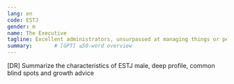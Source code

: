```yaml
---
lang: en
code: ESTJ
gender: m
name: The Executive
tagline: Excellent administrators, unsurpassed at managing things or people.
summary:       # [GPT] ≤50-word overview
---
```


[DR] Summarize the characteristics of ESTJ male, deep profile, common blind spots and growth advice

